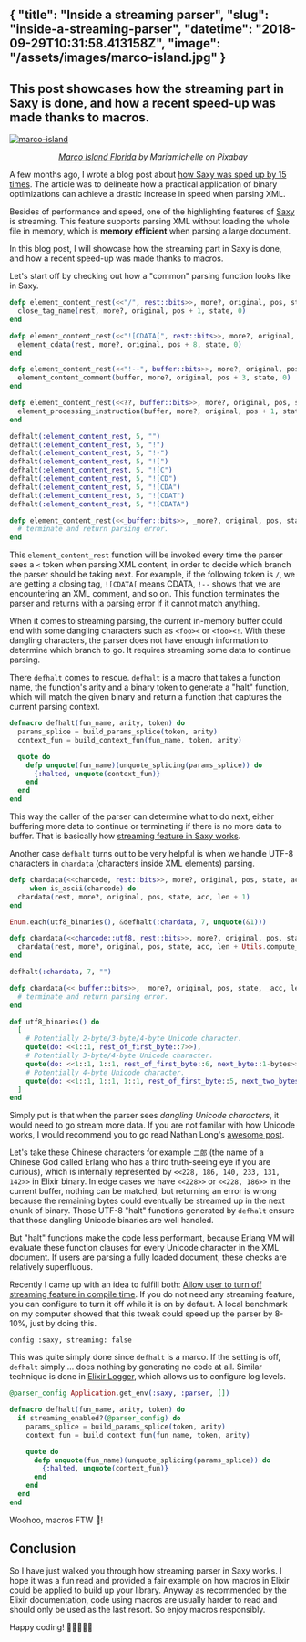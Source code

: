 {
  "title": "Inside a streaming parser",
  "slug": "inside-a-streaming-parser",
  "datetime": "2018-09-29T10:31:58.413158Z",
  "image": "/assets/images/marco-island.jpg"
}
---
This post showcases how the streaming part in Saxy is done, and how a recent speed-up was made thanks to macros.
---
[![marco-island](/assets/images/marco-island.jpg)](https://pixabay.com/en/marco-island-florida-nature-gulf-494679/)

<p style="text-align:center"><i><a href="https://pixabay.com/en/marco-island-florida-nature-gulf-494679/">Marco Island Florida</a> by Mariamichelle on Pixabay</i></p>

A few months ago, I wrote a blog post about [how Saxy was sped up by 15 times][previous-blog]. The article was to delineate how a practical application of binary optimizations can achieve a drastic increase in speed when parsing XML.

Besides of performance and speed, one of the highlighting features of [Saxy][saxy-github] is streaming. This feature supports parsing XML without loading the whole file in memory, which is **memory efficient** when parsing a large document.

In this blog post, I will showcase how the streaming part in Saxy is done, and how a recent speed-up was made thanks to macros.

Let's start off by checking out how a "common" parsing function looks like in Saxy.

```elixir
defp element_content_rest(<<"/", rest::bits>>, more?, original, pos, state) do
  close_tag_name(rest, more?, original, pos + 1, state, 0)
end

defp element_content_rest(<<"![CDATA[", rest::bits>>, more?, original, pos, state) do
  element_cdata(rest, more?, original, pos + 8, state, 0)
end

defp element_content_rest(<<"!--", buffer::bits>>, more?, original, pos, state) do
  element_content_comment(buffer, more?, original, pos + 3, state, 0)
end

defp element_content_rest(<<??, buffer::bits>>, more?, original, pos, state) do
  element_processing_instruction(buffer, more?, original, pos + 1, state, 0)
end

defhalt(:element_content_rest, 5, "")
defhalt(:element_content_rest, 5, "!")
defhalt(:element_content_rest, 5, "!-")
defhalt(:element_content_rest, 5, "![")
defhalt(:element_content_rest, 5, "![C")
defhalt(:element_content_rest, 5, "![CD")
defhalt(:element_content_rest, 5, "![CDA")
defhalt(:element_content_rest, 5, "![CDAT")
defhalt(:element_content_rest, 5, "![CDATA")

defp element_content_rest(<<_buffer::bits>>, _more?, original, pos, state) do
  # terminate and return parsing error.
end
```

This `element_content_rest` function will be invoked every time the parser sees a `<` token when parsing XML content, in order to decide which branch the parser should be taking next. For example, if the following token is `/`, we are getting a closing tag, `![CDATA[` means CDATA, `!--` shows that we are encountering an XML comment, and so on. This function terminates the parser and returns with a parsing error if it cannot match anything.

When it comes to streaming parsing, the current in-memory buffer could end with some dangling characters such as `<foo><` or `<foo><!`. With these dangling characters, the parser does not have enough information to determine which branch to go. It requires streaming some data to continue parsing.

There `defhalt` comes to rescue. `defhalt` is a macro that takes a function name, the function's arity and a binary token to generate a "halt" function, which will match the given binary and return a function that captures the current parsing context.

```elixir
defmacro defhalt(fun_name, arity, token) do
  params_splice = build_params_splice(token, arity)
  context_fun = build_context_fun(fun_name, token, arity)

  quote do
    defp unquote(fun_name)(unquote_splicing(params_splice)) do
      {:halted, unquote(context_fun)}
    end
  end
end
```

This way the caller of the parser can determine what to do next, either buffering more data to continue or terminating if there is no more data to buffer. That is basically how [streaming feature in Saxy works](https://github.com/qcam/saxy/blob/4c490b5ddbf637a0cdcf844ab3e7539856e39eec/lib/saxy.ex#L239).

Another case `defhalt` turns out to be very helpful is when we handle UTF-8 characters in `chardata` (characters inside XML elements) parsing.

```elixir
defp chardata(<<charcode, rest::bits>>, more?, original, pos, state, acc, len)
     when is_ascii(charcode) do
  chardata(rest, more?, original, pos, state, acc, len + 1)
end

Enum.each(utf8_binaries(), &defhalt(:chardata, 7, unquote(&1)))

defp chardata(<<charcode::utf8, rest::bits>>, more?, original, pos, state, acc, len) do
  chardata(rest, more?, original, pos, state, acc, len + Utils.compute_char_len(charcode))
end

defhalt(:chardata, 7, "")

defp chardata(<<_buffer::bits>>, _more?, original, pos, state, _acc, len) do
  # terminate and return parsing error.
end

def utf8_binaries() do
  [
    # Potentially 2-byte/3-byte/4-byte Unicode character.
    quote(do: <<1::1, rest_of_first_byte::7>>),
    # Potentially 3-byte/4-byte Unicode character.
    quote(do: <<1::1, 1::1, rest_of_first_byte::6, next_byte::1-bytes>>),
    # Potentially 4-byte Unicode character.
    quote(do: <<1::1, 1::1, 1::1, rest_of_first_byte::5, next_two_bytes::2-bytes>>)
  ]
end
```

Simply put is that when the parser sees _dangling Unicode characters_, it would need to go stream more data. If you are not familar with how Unicode works, I would recommend you to go read Nathan Long's [awesome post][utf8-blog].

Let's take these Chinese characters for example `二郎` (the name of a Chinese God called Erlang who has a third truth-seeing eye if you are curious), which is internally represented by `<<228, 186, 140, 233, 131, 142>>` in Elixir binary. In edge cases we have `<<228>>` or `<<228, 186>>` in the current buffer, nothing can be matched, but returning an error is wrong because the remaining bytes could eventually be streamed up in the next chunk of binary. Those UTF-8 "halt" functions generated by `defhalt` ensure that those dangling Unicode binaries are well handled.

But "halt" functions make the code less performant, because Erlang VM will evaluate these function clauses for every Unicode character in the XML document. If users are parsing a fully loaded document, these checks are relatively superfluous.

Recently I came up with an idea to fulfill both: [Allow user to turn off streaming feature in compile time](https://github.com/qcam/saxy/pull/30). If you do not need any streaming feature, you can configure to turn it off while it is on by default. A local benchmark on my computer showed that this tweak could speed up the parser by 8-10%, just by doing this.

```
config :saxy, streaming: false
```

This was quite simply done since `defhalt` is a marco. If the setting is off, `defhalt` simply ... does nothing by generating no code at all. Similar technique is done in [Elixir Logger](https://github.com/elixir-lang/elixir/blob/master/lib/logger/lib/logger.ex#L841-L849), which allows us to configure log levels.

```elixir
@parser_config Application.get_env(:saxy, :parser, [])

defmacro defhalt(fun_name, arity, token) do
  if streaming_enabled?(@parser_config) do
    params_splice = build_params_splice(token, arity)
    context_fun = build_context_fun(fun_name, token, arity)

    quote do
      defp unquote(fun_name)(unquote_splicing(params_splice)) do
        {:halted, unquote(context_fun)}
      end
    end
  end
end
```

Woohoo, macros FTW 🙌!

## Conclusion

So I have just walked you through how streaming parser in Saxy works. I hope it was a fun read and provided a fair example on how macros in Elixir could be applied to build up your library. Anyway as recommended by the Elixir documentation, code using macros are usually harder to read and should only be used as the last resort. So enjoy macros responsibly.

Happy coding! 💜💜💜💜💜


[previous-blog]: https://tech.forzafootball.com/blog/how-i-sped-up-my-xml-parser-by-15-times
[saxy-github]: https://github.com/qcam/saxy
[utf8-blog]: https://www.bignerdranch.com/blog/unicode-and-utf-8-explained/
